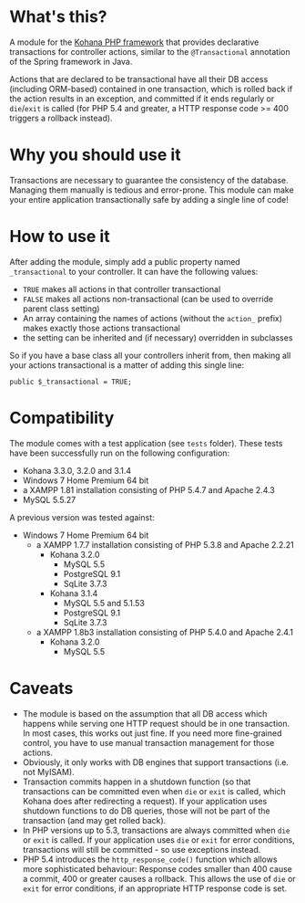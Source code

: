 What's this?
============
A module for the [Kohana PHP framework](http://kohanaframework.org/) that provides declarative transactions for controller actions, similar to the `@Transactional` annotation of the Spring framework in Java.

Actions that are declared to be transactional have all their DB access (including ORM-based) contained in one transaction, which is rolled back if the action results in an exception, and committed if it ends regularly or `die`/`exit` is called (for PHP 5.4 and greater, a HTTP response code >= 400 triggers a rollback instead).

Why you should use it
=====================
Transactions are necessary to guarantee the consistency of the database. Managing them manually is tedious and error-prone. This module can make your entire application transactionally safe by adding a single line of code! 

How to use it
=============
After adding the module, simply add a public property named `_transactional` to your controller. It can have the following values:

* `TRUE` makes all actions in that controller transactional
* `FALSE` makes all actions non-transactional (can be used to override parent class setting)
* An array containing the names of actions (without the `action_` prefix) makes exactly those actions transactional
* the setting can be inherited and (if necessary) overridden in subclasses

So if you have a base class all your controllers inherit from, then making all your actions transactional is a matter of adding this single line:

	public $_transactional = TRUE;

Compatibility
=============
The module comes with a test application (see `tests` folder). These tests have been successfully run on the following configuration:

* Kohana 3.3.0, 3.2.0 and 3.1.4
* Windows 7 Home Premium 64 bit
* a XAMPP 1.81 installation consisting of PHP 5.4.7 and Apache 2.4.3
* MySQL 5.5.27

A previous version was tested against:

* Windows 7 Home Premium 64 bit
	* a XAMPP 1.7.7 installation consisting of PHP 5.3.8 and Apache 2.2.21
		* Kohana 3.2.0
			* MySQL 5.5
			* PostgreSQL 9.1
			* SqLite 3.7.3
		* Kohana 3.1.4
			* MySQL 5.5 and 5.1.53
			* PostgreSQL 9.1
			* SqLite 3.7.3
	* a XAMPP 1.8b3 installation consisting of PHP 5.4.0 and Apache 2.4.1
		* Kohana 3.2.0
			* MySQL 5.5

Caveats
=======
* The module is based on the assumption that all DB access which happens while serving one HTTP request should be in one transaction. In most cases, this works out just fine. If you need more fine-grained control, you have to use manual transaction management for those actions.
* Obviously, it only works with DB engines that support transactions (i.e. not MyISAM).
* Transaction commits happen in a shutdown function (so that transactions can be committed even when `die` or `exit` is called, which Kohana does after redirecting a request). If your application uses shutdown functions to do DB queries, those will not be part of the transaction (and may get rolled back).
* In PHP versions up to 5.3, transactions are always committed when `die` or `exit` is called. If your application uses `die` or `exit` for error conditions, transactions will still be committed - so use exceptions instead.
* PHP 5.4 introduces the `http_response_code()` function which allows more sophisticated behaviour: Response codes smaller than 400 cause a commit, 400 or greater causes a rollback. This allows the use of `die` or `exit` for error conditions, if an appropriate HTTP response code is set.
